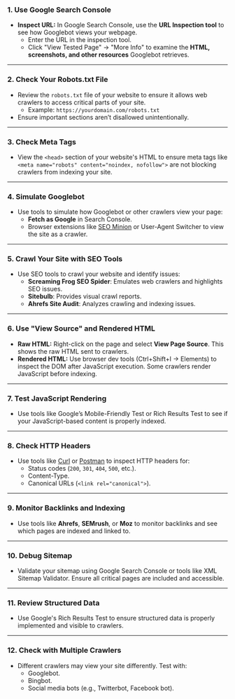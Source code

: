 ### **1. Use Google Search Console**

- **Inspect URL:** In Google Search Console, use the **URL Inspection tool** to see how Googlebot views your webpage.
    - Enter the URL in the inspection tool.
    - Click "View Tested Page" → "More Info" to examine the **HTML, screenshots, and other resources** Googlebot retrieves.

---

### **2. Check Your Robots.txt File**

- Review the `robots.txt` file of your website to ensure it allows web crawlers to access critical parts of your site.
    - Example: `https://yourdomain.com/robots.txt`
- Ensure important sections aren’t disallowed unintentionally.

---

### **3. Check Meta Tags**

- View the `<head>` section of your website's HTML to ensure meta tags like `<meta name="robots" content="noindex, nofollow">` are not blocking crawlers from indexing your site.

---

### **4. Simulate Googlebot**

- Use tools to simulate how Googlebot or other crawlers view your page:
    - **Fetch as Google** in Search Console.
    - Browser extensions like [SEO Minion](https://www.seominion.com/) or User-Agent Switcher to view the site as a crawler.

---

### **5. Crawl Your Site with SEO Tools**

- Use SEO tools to crawl your website and identify issues:
    - **Screaming Frog SEO Spider**: Emulates web crawlers and highlights SEO issues.
    - **Sitebulb**: Provides visual crawl reports.
    - **Ahrefs Site Audit**: Analyzes crawling and indexing issues.

---

### **6. Use "View Source" and Rendered HTML**

- **Raw HTML:** Right-click on the page and select **View Page Source**. This shows the raw HTML sent to crawlers.
- **Rendered HTML:** Use browser dev tools (Ctrl+Shift+I → Elements) to inspect the DOM after JavaScript execution. Some crawlers render JavaScript before indexing.

---

### **7. Test JavaScript Rendering**

- Use tools like Google’s Mobile-Friendly Test or Rich Results Test to see if your JavaScript-based content is properly indexed.

---

### **8. Check HTTP Headers**

- Use tools like [Curl](https://curl.se/) or [Postman](https://www.postman.com/) to inspect HTTP headers for:
    - Status codes (`200`, `301`, `404`, `500`, etc.).
    - Content-Type.
    - Canonical URLs (`<link rel="canonical">`).

---

### **9. Monitor Backlinks and Indexing**

- Use tools like **Ahrefs**, **SEMrush**, or **Moz** to monitor backlinks and see which pages are indexed and linked to.

---

### **10. Debug Sitemap**

- Validate your sitemap using Google Search Console or tools like XML Sitemap Validator. Ensure all critical pages are included and accessible.

---

### **11. Review Structured Data**

- Use Google's Rich Results Test to ensure structured data is properly implemented and visible to crawlers.

---

### **12. Check with Multiple Crawlers**

- Different crawlers may view your site differently. Test with:
    - Googlebot.
    - Bingbot.
    - Social media bots (e.g., Twitterbot, Facebook bot).